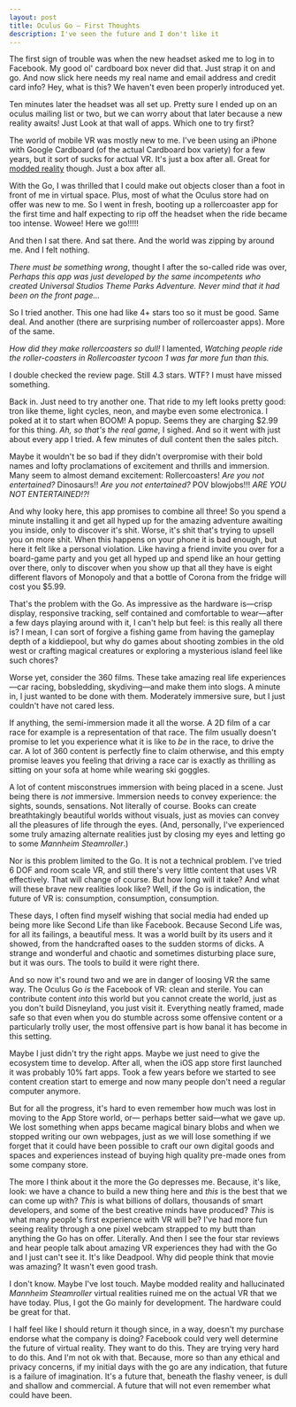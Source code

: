 ```yaml
---
layout: post
title: Oculus Go — First Thoughts
description: I've seen the future and I don't like it
---
```


The first sign of trouble was when the new headset asked me to log in to Facebook. My good ol' cardboard box never did that. Just strap it on and go. And now slick here needs my real name and email address and credit card info? Hey, what is this? We haven't even been properly introduced yet.

Ten minutes later the headset was all set up. Pretty sure I ended up on an oculus mailing list or two, but we can worry about that later because a new reality awaits! Just Look at that wall of apps. Which one to try first?

The world of mobile VR was mostly new to me. I've been using an iPhone with Google Cardboard (of the actual Cardboard box variety) for a few years, but it sort of sucks for actual VR. It's just a box after all. Great for [modded reality](/series/modded_reality) though. Just a box after all.

With the Go, I was thrilled that I could make out objects closer than a foot in front of me in virtual space. Plus, most of what the Oculus store had on offer was new to me. So I went in fresh, booting up a rollercoaster app for the first time and half expecting to rip off the headset when the ride became too intense. Wowee! Here we go!!!!!

And then I sat there. And sat there. And the world was zipping by around me. And I felt nothing.

*There must be something wrong*, thought I after the so-called ride was over, *Perhaps this app was just developed by the same incompetents who created Universal Studios Theme Parks Adventure. Never mind that it had been on the front page...*

So I tried another. This one had like 4+ stars too so it must be good. Same deal. And another (there are surprising number of rollercoaster apps). More of the same.

*How did they make rollercoasters so dull!* I lamented, *Watching people ride the roller-coasters in Rollercoaster tycoon 1 was far more fun than this.*

I double checked the review page. Still 4.3 stars. WTF? I must have missed something.

Back in. Just need to try another one. That ride to my left looks pretty good: tron like theme, light cycles, neon, and maybe even some electronica. I poked  at it to start when BOOM! A popup. Seems they are charging $2.99 for this thing. *Ah, so that's the real game,* I sighed. And so it went with just about every app I tried. A few minutes of dull content then the sales pitch.

Maybe it wouldn't be so bad if they didn't overpromise with their bold names and lofty proclamations of excitement and thrills and immersion. Many seem to almost demand excitement: Rollercoasters! *Are you not entertained?* Dinosaurs!! *Are you not entertained?* POV blowjobs!!! *ARE YOU NOT ENTERTAINED!?!* 

And why looky here, this app promises to combine all three! So you spend a minute installing it and get all hyped up for the amazing adventure awaiting you inside, only to discover it's shit. Worse, it's shit that's trying to upsell you on more shit. When this happens on your phone it is bad enough, but here it felt like a personal violation. Like having a friend invite you over for a board-game party and you get all hyped up and spend like an hour getting over there, only to discover when you show up that all they have is eight different flavors of Monopoly and that a bottle of Corona from the fridge will cost you $5.99.

That's the problem with the Go. As impressive as the hardware is—crisp display, responsive tracking, self contained and comfortable to wear—after a few days playing around with it, I can't help but feel: is this really all there is? I mean, I can sort of forgive a fishing game from having the gameplay depth of a kiddiepool, but why do games about shooting zombies in the old west or crafting magical creatures or exploring a mysterious island feel like such chores?

Worse yet, consider the 360 films. These take amazing real life experiences—car racing, bobsledding, skydiving—and make them into slogs. A minute in, I just wanted to be done with them. Moderately immersive sure, but I just couldn't have not cared less. 

If anything, the semi-immersion made it all the worse. A 2D film of a car race for example is a representation of that race. The film usually doesn't promise to let you experience what it is like to *be* in the race, to drive the car. A lot of 360 content is perfectly fine to claim otherwise, and this empty promise leaves you feeling that driving a race car is exactly as thrilling as sitting on your sofa at home while wearing ski goggles. 

A lot of content misconstrues immersion with being placed in a scene. Just being there is *not* immersive. Immersion needs to convey experience: the sights, sounds, sensations. Not literally of course. Books can create breathtakingly beautiful worlds without visuals, just as movies can convey all the pleasures of life through the eyes. (And, personally, I've experienced some truly amazing alternate realities just by closing my eyes and letting go to some *Mannheim Steamroller*.)

Nor is this problem limited to the Go. It is not a technical problem. I've tried 6 DOF and room scale VR, and still there's very little content that uses VR effectively. That will change of course. But how long will it take? And what will these brave new realities look like? Well, if the Go is indication, the future of VR is: consumption, consumption, consumption. 

These days, I often find myself wishing that social media had ended up being more like Second Life than like Facebook. Because Second Life was, for all its failings, a beautiful mess. It was a world built by its users and it showed, from the handcrafted oases to the sudden storms of dicks. A strange and wonderful and chaotic and sometimes disturbing place sure, but it was ours. The tools to build it were right there.

And so now it's round two and we are in danger of loosing VR the same way. The Oculus Go *is* the Facebook of VR: clean and sterile. You can contribute content *into* this world but you cannot create the world, just as you don't build Disneyland, you just visit it. Everything neatly framed, made safe so that even when you do stumble across some offensive content or a particularly trolly user, the most offensive part is how banal it has become in this setting. 

Maybe I just didn't try the right apps. Maybe we just need to give the ecosystem time to develop. After all, when the iOS app store first launched it was probably 10% fart apps. Took a few years before we started to see content creation start to emerge and now many people don't need a regular computer anymore.

But for all the progress, it's hard to even remember how much was lost in moving to the App Store world, or— perhaps better said—what we gave up. We lost something when apps became magical binary blobs and when we stopped writing our own webpages, just as we will lose something if we forget that it could have been possible to craft our own digital goods and spaces and experiences instead of buying high quality pre-made ones from some company store.

The more I think about it the more the Go depresses me. Because, it's like, look: we have a chance to build a new thing here and *this* is the best that we can come up with? *This* is what billions of dollars, thousands of smart developers, and some of the best creative minds have produced? *This* is what many people's first experience with VR will be? I've had more fun seeing reality through a one pixel webcam strapped to my butt than anything the Go has on offer. Literally. And then I see the four star reviews and hear people talk about amazing VR experiences they had with the Go and I just can't see it. It's like Deadpool. Why did people think that movie was amazing? It wasn't even good trash.

I don't know. Maybe I've lost touch. Maybe modded reality and hallucinated *Mannheim Steamroller* virtual realities ruined me on the actual VR that we have today. Plus, I got the Go mainly for development. The hardware could be great for that.

I half feel like I should return it though since, in a way, doesn't my purchase endorse what the company is doing? Facebook could very well determine the future of virtual reality. They want to do this. They are trying very hard to do this. And I'm not ok with that. Because, more so than any ethical and privacy concerns, if my initial days with the go are any indication, that future is a failure of imagination. It's a future that, beneath the flashy veneer, is dull and shallow and commercial. A future that will not even remember what could have been.


